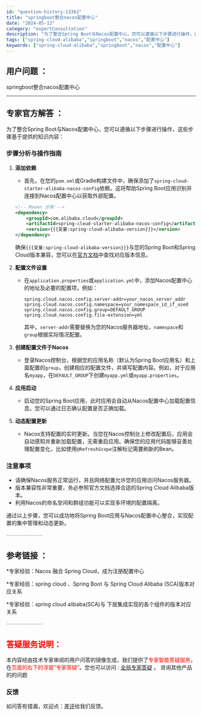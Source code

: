```yaml
---
id: "question-history-13362"
title: "springboot整合nacos配置中心"
date: "2024-05-13"
category: "expertConsultation"
description: "为了整合Spring Boot与Nacos配置中心，您可以遵循以下步骤进行操作，这些步骤基于提供的知识内容：### 步骤分析与操作指南1. **添加依赖**   - 首先，在您的`pom.xml`或Gradle构建文件中，确保添加了`spring-cloud-starter-alibaba-naco"
tags: ["spring-cloud-alibaba","springboot","nacos","配置中心"]
keywords: ["spring-cloud-alibaba","springboot","nacos","配置中心"]
---
```


## 用户问题 ： 
 springboot整合nacos配置中心  

---------------
## 专家官方解答 ：

为了整合Spring Boot与Nacos配置中心，您可以遵循以下步骤进行操作，这些步骤基于提供的知识内容：

### 步骤分析与操作指南

1. **添加依赖**
   - 首先，在您的`pom.xml`或Gradle构建文件中，确保添加了`spring-cloud-starter-alibaba-nacos-config`依赖。这将帮助Spring Boot应用识别并连接到Nacos配置中心以获取外部配置。

    ```xml
    <!-- Maven 示例 -->
    <dependency>
        <groupId>com.alibaba.cloud</groupId>
        <artifactId>spring-cloud-starter-alibaba-nacos-config</artifactId>
        <version>{{{变量:spring-cloud-alibaba-version}}}</version>
    </dependency>
    ```
    确保`{{{变量:spring-cloud-alibaba-version}}}`与您的Spring Boot和Spring Cloud版本兼容，您可以在[官方文档](https://sca.aliyun.com/docs/2023/overview/version-explain/)中查找对应版本信息。

2. **配置文件设置**
   - 在`application.properties`或`application.yml`中，添加Nacos配置中心的地址及必要的配置项，例如：
     ```properties
     spring.cloud.nacos.config.server-addr=your_nacos_server_addr
     spring.cloud.nacos.config.namespace=your_namespace_id_if_used
     spring.cloud.nacos.config.group=DEFAULT_GROUP
     spring.cloud.nacos.config.file-extension=yml
     ```
     其中，`server-addr`需要替换为您的Nacos服务器地址，`namespace`和`group`根据实际情况配置。

3. **创建配置文件于Nacos**
   - 登录Nacos控制台，根据您的应用名称（默认为Spring Boot应用名）和上面配置的`group`，创建相应的配置文件，并填写配置内容。例如，对于应用名`myapp`，在`DEFAULT_GROUP`下创建`myapp.yml`或`myapp.properties`。

4. **应用启动**
   - 启动您的Spring Boot应用，此时应用会自动从Nacos配置中心加载配置信息。您可以通过日志确认配置是否正确加载。

5. **动态配置更新**
   - Nacos支持配置的实时更新。当您在Nacos控制台上修改配置后，应用会自动感知并重新加载配置，无需重启应用。确保您的应用代码能够妥善处理配置变化，比如使用`@RefreshScope`注解标记需要刷新的Bean。

### 注意事项
- 请确保Nacos服务正常运行，并且网络配置允许您的应用访问Nacos服务器。
- 版本兼容性非常重要，务必参照官方文档选择合适的Spring Cloud Alibaba版本。
- 利用Nacos的命名空间和群组功能可以实现多环境的配置隔离。

通过以上步骤，您可以成功地将Spring Boot应用与Nacos配置中心整合，实现配置的集中管理和动态更新。


<font color="#949494">---------------</font> 


## 参考链接 ：

*专家经验：Nacos 融合 Spring Cloud，成为注册配置中心 
 
 *专家经验：spring cloud 、Spring Boot 与 Spring Cloud Alibaba (SCA)版本对应关系 
 
 *专家经验：spring cloud alibaba(SCA)与 下层集成实现的各个组件的版本对应关系 


 <font color="#949494">---------------</font> 
 


## <font color="#FF0000">答疑服务说明：</font> 

本内容经由技术专家审阅的用户问答的镜像生成，我们提供了<font color="#FF0000">专家智能答疑服务</font>，在<font color="#FF0000">页面的右下的浮窗”专家答疑“</font>。您也可以访问 : [全局专家答疑](https://answer.opensource.alibaba.com/docs/intro) 。 咨询其他产品的的问题

### 反馈
如问答有错漏，欢迎点：[差评](https://ai.nacos.io/user/feedbackByEnhancerGradePOJOID?enhancerGradePOJOId=13365)给我们反馈。
